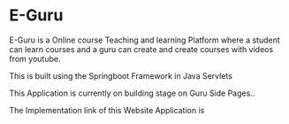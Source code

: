 # E-Guru
E-Guru is a Online course Teaching and learning Platform where a student can learn courses and a guru can create and create courses with videos from youtube.

This is built using the Springboot Framework in Java Servlets

This Application is currently on building stage on Guru Side Pages..

The Implementation link of this Website Application is 
